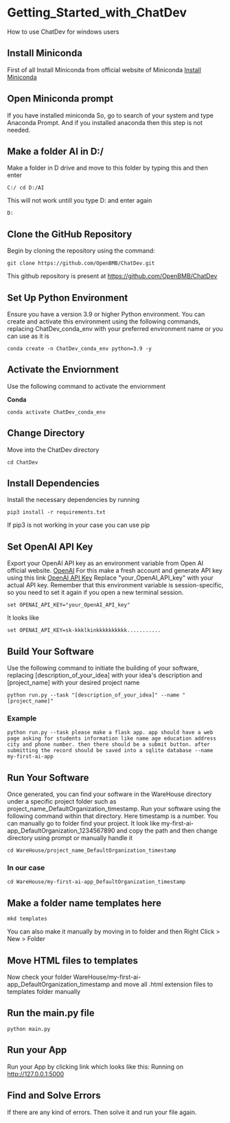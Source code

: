 # Getting_Started_with_ChatDev
How to use ChatDev for windows users

## Install Miniconda
First of all Install Miniconda from official website of Miniconda [Install Miniconda](https://docs.conda.io/projects/miniconda/en/latest/miniconda-install.html) 

## Open Miniconda prompt
If you have installed miniconda So, go to search of your system and type Anaconda Prompt. And if you installed anaconda then this step is not needed.

## Make a folder AI in D:/
Make a folder in D drive and move to this folder by typing this and then enter
```
C:/ cd D:/AI
```
This will not work untill you type D: and enter again
```
D:
```

## Clone the GitHub Repository
Begin by cloning the repository using the command:

```
git clone https://github.com/OpenBMB/ChatDev.git
```

This github repository is present at https://github.com/OpenBMB/ChatDev

## Set Up Python Environment
Ensure you have a version 3.9 or higher Python environment. 
You can create and activate this environment using the following commands, replacing ChatDev_conda_env with your preferred environment name or you can use as it is

```
conda create -n ChatDev_conda_env python=3.9 -y
```

## Activate the Enviornment
Use the following command to activate the enviornment

**Conda**
```
conda activate ChatDev_conda_env
```

## Change Directory
Move into the ChatDev directory

```
cd ChatDev
```

## Install Dependencies
Install the necessary dependencies by running

```
pip3 install -r requirements.txt
```
If pip3 is not working in your case you can use pip

## Set OpenAI API Key
Export your OpenAI API key as an environment variable from Open AI official website. [OpenAI](https://openai.com/) For this make a fresh account and generate API key using this link [OpenAI API Key](https://platform.openai.com/account/api-keys)
Replace "your_OpenAI_API_key" with your actual API key. Remember that this environment variable is session-specific, so you need to set it again if you open a new terminal session.

```
set OPENAI_API_KEY="your_OpenAI_API_key"
```

It looks like
```
set OPENAI_API_KEY=sk-kkklkinkkkkkkkkkk...........
```

## Build Your Software
Use the following command to initiate the building of your software, replacing [description_of_your_idea] with your idea's description and [project_name] with your desired project name

```
python run.py --task "[description_of_your_idea]" --name "[project_name]"
```
### Example
```
python run.py --task please make a flask app. app should have a web page asking for students information like name age education address city and phone number. then there should be a submit button. after submitting the record should be saved into a sqlite database --name my-first-ai-app
```

## Run Your Software
Once generated, you can find your software in the WareHouse directory under a specific project folder such as project_name_DefaultOrganization_timestamp. Run your software using the following command within that directory. Here timestamp is a number. You can manually go to folder find your project. It look like my-first-ai-app_DefaultOrganization_1234567890 and copy the path and then change directory using prompt or manually handle it

```
cd WareHouse/project_name_DefaultOrganization_timestamp
```

### In our case

```
cd WareHouse/my-first-ai-app_DefaultOrganization_timestamp
```

## Make a folder name templates here

```
mkd templates
```

You can also make it manually by moving in to folder and then Right Click > New > Folder

## Move HTML files to templates
Now check your folder WareHouse/my-first-ai-app_DefaultOrganization_timestamp and move all .html extension files to templates folder manually

## Run the main.py file

```
python main.py
```
## Run your App
Run your App by clicking link which looks like this: Running on http://127.0.0.1:5000

## Find and Solve Errors
If there are any kind of errors. Then solve it and run your file again.
